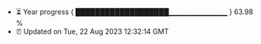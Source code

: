 - ⏳ Year progress { ███████████████████▁▁▁▁▁▁▁▁▁▁▁ } 63.98 %
- ⏰ Updated on Tue, 22 Aug 2023 12:32:14 GMT

